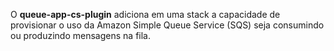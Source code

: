 O **queue-app-cs-plugin** adiciona em uma stack a capacidade de provisionar o uso da Amazon Simple Queue Service (SQS) seja consumindo ou produzindo mensagens na fila.